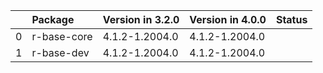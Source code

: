 <!-- markdown-link-check-disable -->

|    | Package     | Version in 3.2.0   | Version in 4.0.0   | Status   |
|---:|:------------|:-------------------|:-------------------|:---------|
|  0 | r-base-core | 4.1.2-1.2004.0     | 4.1.2-1.2004.0     |          |
|  1 | r-base-dev  | 4.1.2-1.2004.0     | 4.1.2-1.2004.0     |          |